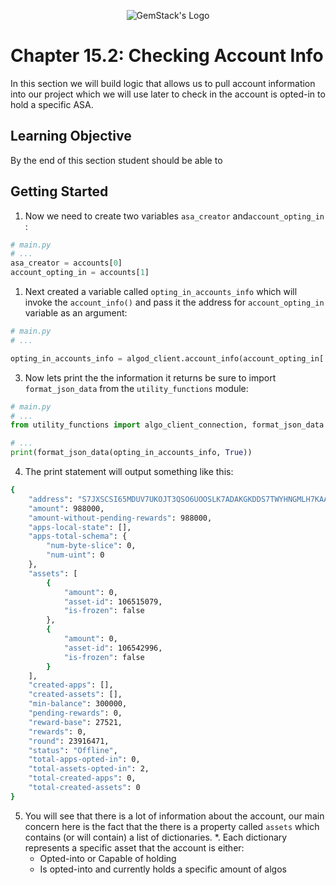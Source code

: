 <p align="center">
  <img
  src="https://camo.githubusercontent.com/e4ac909b3da508a9e5f8f5276359dd0d8a484a30dc58daf2b29755d87aa09b57/68747470733a2f2f67656d737461636b2e696f2f7374617469632f31626135356364376237663639393165633965646262386331343332323533342f30656261302f6c6f676f5f7072696d6172795f737461636b65642e61766966"
  alt="GemStack's Logo"
  />
</p>

# Chapter 15.2: Checking Account Info

In this section we will build logic that allows us to pull account information into our project which we will use later to check in the account is opted-in to hold a specific ASA.

## Learning Objective

By the end of this section student should be able to

## Getting Started
1. Now we need to create two variables `asa_creator` and`account_opting_in` :
```python
# main.py
# ...
asa_creator = accounts[0]
account_opting_in = accounts[1]
```
1. Next created a variable called `opting_in_accounts_info` which will invoke the `account_info()` and pass it the address for `account_opting_in` variable as an argument:
```python
# main.py
# ...

opting_in_accounts_info = algod_client.account_info(account_opting_in['address'])
```
3. Now lets print the the information it returns be sure to import `format_json_data` from the `utility_functions` module:
```python
# main.py
# ...
from utility_functions import algo_client_connection, format_json_data

# ...
print(format_json_data(opting_in_accounts_info, True))
```
4. The print statement will output something like this:
```sh
{
    "address": "S7JXSCSI65MDUV7UKOJT3QSO6UOOSLK7ADAKGKDDS7TWYHNGMLH7KAAVTA",
    "amount": 988000,
    "amount-without-pending-rewards": 988000,
    "apps-local-state": [],
    "apps-total-schema": {
        "num-byte-slice": 0,
        "num-uint": 0
    },
    "assets": [
        {
            "amount": 0,
            "asset-id": 106515079,
            "is-frozen": false
        },
        {
            "amount": 0,
            "asset-id": 106542996,
            "is-frozen": false
        }
    ],
    "created-apps": [],
    "created-assets": [],
    "min-balance": 300000,
    "pending-rewards": 0,
    "reward-base": 27521,
    "rewards": 0,
    "round": 23916471,
    "status": "Offline",
    "total-apps-opted-in": 0,
    "total-assets-opted-in": 2,
    "total-created-apps": 0,
    "total-created-assets": 0
}

```
5. You will see that there is a lot of information about the account, our main concern here is the fact that the there is a property called `assets` which contains (or will contain) a list of dictionaries.
   *. Each dictionary represents a specific asset that the account is either:
      *  Opted-into or Capable of holding
      *  Is opted-into and currently holds a specific amount of algos